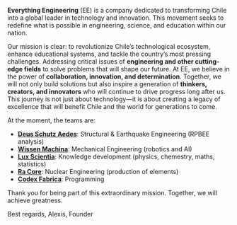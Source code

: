 **Everything Engineering** (EE) is a company dedicated to transforming Chile into a global leader in technology and innovation. This movement seeks to redefine what is possible in engineering, science, and education within our nation.

Our mission is clear: to revolutionize Chile’s technological ecosystem, enhance educational systems, and tackle the country’s most pressing challenges. Addressing critical issues of **engineering and other cutting-edge fields** to solve problems that will shape our future. At EE, we believe in the power of **collaboration, innovation, and determination**. Together, we will not only build solutions but also inspire a generation of **thinkers, creators, and innovators** who will continue to drive progress long after us. This journey is not just about technology—it is about creating a legacy of excellence that will benefit Chile and the world for generations to come.

At the moment, the teams are:
- **[Deus Schutz Aedes](https://github.com/DeusSchutzAedes)**: Structural & Earthquake Engineering (RPBEE analysis)
- **[Wissen Machina](https://github.com/WissenMachina)**: Mechanical Engineering (robotics and AI)
- **[Lux Scientia](https://github.com/Lux-Scientia)**: Knowledge development (physics, chemestry, maths, statistics)
- **[Ra Core](https://github.com/Ra-Core)**: Nuclear Engineering (production of elements)
- **[Codex Fabrica](https://github.com/CodexFabrica)**: Programming

Thank you for being part of this extraordinary mission. Together, we will achieve greatness.

Best regards,
Alexis, Founder

